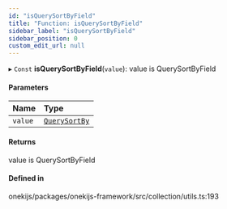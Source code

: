 ```yaml
---
id: "isQuerySortByField"
title: "Function: isQuerySortByField"
sidebar_label: "isQuerySortByField"
sidebar_position: 0
custom_edit_url: null
---
```


▸ `Const` **isQuerySortByField**(`value`): value is QuerySortByField

#### Parameters

| Name | Type |
| :------ | :------ |
| `value` | [`QuerySortBy`](../types/QuerySortBy.md) |

#### Returns

value is QuerySortByField

#### Defined in

onekijs/packages/onekijs-framework/src/collection/utils.ts:193
